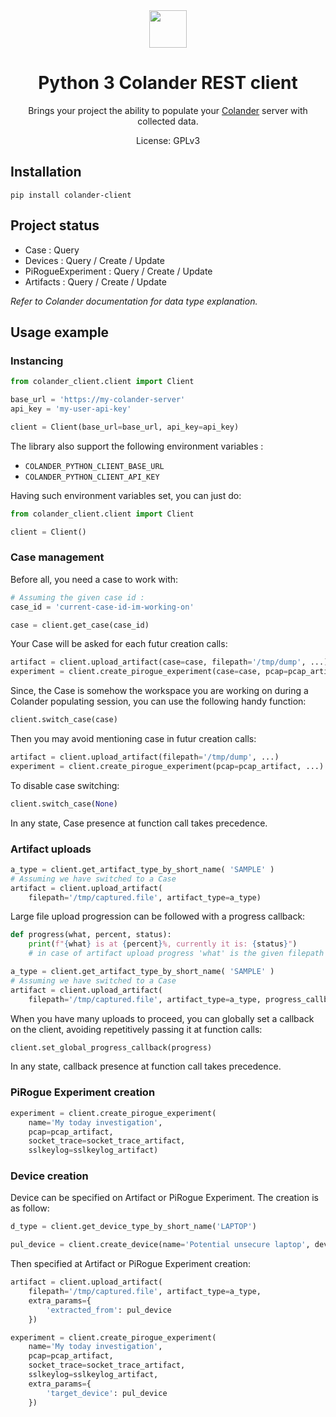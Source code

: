 <div align="center">
<img width="60px" src="https://pts-project.org/android-chrome-512x512.png">
<h1>Python 3 Colander REST client</h1>
<p>
Brings your project the ability to populate your <a href="https://github.com/PiRogueToolSuite/colander" alt="Colander repository">Colander</a> server with collected data.
</p>
<p>
License: GPLv3
</p>
</div>

## Installation

```
pip install colander-client
```

## Project status

* Case : Query
* Devices : Query / Create / Update
* PiRogueExperiment : Query / Create / Update
* Artifacts : Query / Create / Update

_Refer to Colander documentation for data type explanation._

## Usage example

### Instancing

```python
from colander_client.client import Client

base_url = 'https://my-colander-server'
api_key = 'my-user-api-key'

client = Client(base_url=base_url, api_key=api_key)
```

The library also support the following environment variables :
* `COLANDER_PYTHON_CLIENT_BASE_URL`
* `COLANDER_PYTHON_CLIENT_API_KEY`

Having such environment variables set, you can just do:

```python
from colander_client.client import Client

client = Client()
```

### Case management

Before all, you need a case to work with:

```python
# Assuming the given case id :
case_id = 'current-case-id-im-working-on'

case = client.get_case(case_id)
```

Your Case will be asked for each futur creation calls:

```python
artifact = client.upload_artifact(case=case, filepath='/tmp/dump', ...)
experiment = client.create_pirogue_experiment(case=case, pcap=pcap_artifact, ...)
```

Since, the Case is somehow the workspace you are working on during a Colander populating session,
you can use the following handy function:

```python
client.switch_case(case)
```

Then you may avoid mentioning case in futur creation calls:
```python
artifact = client.upload_artifact(filepath='/tmp/dump', ...)
experiment = client.create_pirogue_experiment(pcap=pcap_artifact, ...)
```

To disable case switching:
```python
client.switch_case(None)
```

In any state, Case presence at function call takes precedence.

### Artifact uploads

```python
a_type = client.get_artifact_type_by_short_name( 'SAMPLE' )
# Assuming we have switched to a Case
artifact = client.upload_artifact(
    filepath='/tmp/captured.file', artifact_type=a_type)
```

Large file upload progression can be followed with a progress callback:
```python
def progress(what, percent, status):
    print(f"{what} is at {percent}%, currently it is: {status}")
    # in case of artifact upload progress 'what' is the given filepath

a_type = client.get_artifact_type_by_short_name( 'SAMPLE' )
# Assuming we have switched to a Case
artifact = client.upload_artifact(
    filepath='/tmp/captured.file', artifact_type=a_type, progress_callback=progress)
```

When you have many uploads to proceed, you can globally set a callback on the client,
avoiding repetitively passing it at function calls:
```python
client.set_global_progress_callback(progress)
```

In any state, callback presence at function call takes precedence.

### PiRogue Experiment creation

```python
experiment = client.create_pirogue_experiment(
    name='My today investigation',
    pcap=pcap_artifact,
    socket_trace=socket_trace_artifact,
    sslkeylog=sslkeylog_artifact)
```

### Device creation

Device can be specified on Artifact or PiRogue Experiment.
The creation is as follow:
```python
d_type = client.get_device_type_by_short_name('LAPTOP')

pul_device = client.create_device(name='Potential unsecure laptop', device_type=d_type)
```

Then specified at Artifact or PiRogue Experiment creation:
```python
artifact = client.upload_artifact(
    filepath='/tmp/captured.file', artifact_type=a_type,
    extra_params={
        'extracted_from': pul_device
    })

experiment = client.create_pirogue_experiment(
    name='My today investigation',
    pcap=pcap_artifact,
    socket_trace=socket_trace_artifact,
    sslkeylog=sslkeylog_artifact,
    extra_params={
        'target_device': pul_device
    })
```
